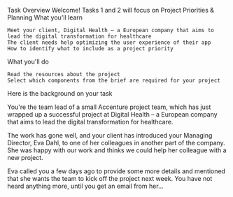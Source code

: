 Task Overview
Welcome! Tasks 1 and 2 will focus on Project Priorities & Planning
What you'll learn

    Meet your client, Digital Health – a European company that aims to lead the digital transformation for healthcare
    The client needs help optimizing the user experience of their app
    How to identify what to include as a project priority

What you'll do

    Read the resources about the project
    Select which components from the brief are required for your project

Here is the background on your task

You're the team lead of a small Accenture project team, which has just wrapped up a successful project at Digital Health – a European company that aims to lead the digital transformation for healthcare.

The work has gone well, and your client has introduced your Managing Director, Eva Dahl, to one of her colleagues in another part of the company. She was happy with our work and thinks we could help her colleague with a new project.

Eva called you a few days ago to provide some more details and mentioned that she wants the team to kick off the project next week. You have not heard anything more, until you get an email from her…
